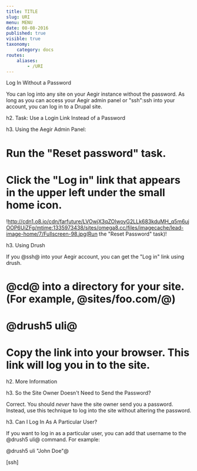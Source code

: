 ```yaml
---
title: TITLE
slug: URI
menu: MENU
date: 08-08-2016
published: true
visible: true
taxonomy:
    category: docs
routes:
    aliases:
        - /URI
---
```


Log In Without a Password

You can log into any site on your Aegir instance without the password.
As long as you can access your Aegir admin panel or "ssh":ssh into
your account, you can log in to a Drupal site.

h2. Task: Use a Login Link Instead of a Password

h3. Using the Aegir Admin Panel:

# Run the "Reset password" task.

# Click the "Log in" link that appears in the upper left under the small home icon.

!http://cdn1.o8.io/cdn/farfuture/LVOwjX3qZOlwoyG2LLk683kduMH_q5m6ujOOP6UiZFg/mtime:1335973438/sites/omega8.cc/files/imagecache/lead-image-home/7/Fullscreen-98.jpg(Run the "Reset Password" task)!

h3. Using Drush

If you @ssh@ into your Aegir account, you can get the "Log in" link using drush.

# @cd@ into a directory for your site. (For example, @sites/foo.com/@)

# @drush5 uli@

# Copy the link into your browser. This link will log you in to the site.

h2. More Information

h3. So the Site Owner Doesn't Need to Send the Password?

Correct. You should *never* have the site owner send you a
password. Instead, use this technique to log into the site without
altering the password.

h3. Can I Log In As A Particular User?

If you want to log in as a particular user, you can add that username
to the @drush5 uli@ command. For example:

@drush5 uli "John Doe"@

[ssh]
